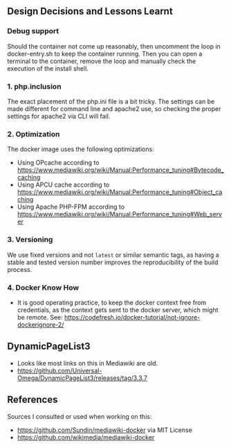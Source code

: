 
## Design Decisions and Lessons Learnt

### Debug support

Should the container not come up reasonably, then uncomment the loop in docker-entry.sh to keep the container running.
Then you can open a terminal to the container, remove the loop and manually check the execution of the install shell.

### 1. php.inclusion

The exact placement of the php.ini file is a bit tricky. The settings can be made different for command line and
apache2 use, so checking the proper settings for apache2 via CLI will fail.


### 2. Optimization

The docker image uses the following optimizations:
* Using OPcache according to https://www.mediawiki.org/wiki/Manual:Performance_tuning#Bytecode_caching
* Using APCU cache according to https://www.mediawiki.org/wiki/Manual:Performance_tuning#Object_caching
* Using Apache PHP-FPM according to https://www.mediawiki.org/wiki/Manual:Performance_tuning#Web_server

### 3. Versioning

We use fixed versions and not `latest` or similar semantic tags, as having a stable and tested version number
improves the reproducibility of the build process.

### 4. Docker Know How

* It is good operating practice, to keep the docker context free from credentials, as the context gets sent 
  to the docker server, which might be remote. See: https://codefresh.io/docker-tutorial/not-ignore-dockerignore-2/


## DynamicPageList3

* Looks like most links on this in Mediawiki are old.
* https://github.com/Universal-Omega/DynamicPageList3/releases/tag/3.3.7



## References

Sources I consulted or used when working on this:
* https://github.com/Sundin/mediawiki-docker via MIT License
* https://github.com/wikimedia/mediawiki-docker
